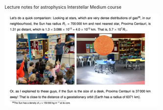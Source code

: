 Lecture notes for astrophysics Interstellar Medium course

![](https://raw.githubusercontent.com/steviecurran/astrophysics-lecture/refs/heads/main/school.png)
